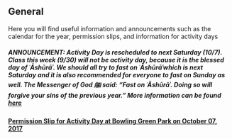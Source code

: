 ## General

Here you will find useful information and announcements such as the calendar for the year, permission slips, and information for activity days

##### ANNOUNCEMENT: Activity Day is rescheduled to next Saturday (10/7). Class this week (9/30) will not be activity day, because it is the blessed day of ʿĀshūrāʾ. We should all try to fast on ʿĀshūrāʾwhich is next Saturday and it is also recommended for everyone to fast on Sunday as well. The Messenger of God ﷺ said: “Fast on ʿĀshūrāʾ. Doing so will forgive your sins of the previous year.” More information can be found [here](https://servantsofthebeloved.com/writeups/ashura.html)

#### [Permission Slip for Activity Day at Bowling Green Park on October 07, 2017](https://drive.google.com/file/d/0B4I00_1XboXseXNmRENtYS14X0E/view?usp=sharing)
